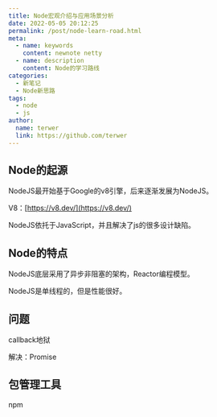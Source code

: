 ```yaml
---
title: Node宏观介绍与应用场景分析
date: 2022-05-05 20:12:25
permalink: /post/node-learn-road.html
meta:
  - name: keywords
    content: newnote netty
  - name: description
    content: Node的学习路线
categories:
  - 新笔记
  - Node新思路
tags:
  - node
  - js
author: 
  name: terwer
  link: https://github.com/terwer
---
```


## Node的起源

NodeJS最开始基于Google的v8引擎，后来逐渐发展为NodeJS。

V8：[https://v8.dev/](https://v8.dev/)

NodeJS依托于JavaScript，并且解决了js的很多设计缺陷。

## Node的特点

NodeJS底层采用了异步非阻塞的架构，Reactor编程模型。

NodeJS是单线程的，但是性能很好。

## 问题

callback地狱

解决：Promise

## 包管理工具

npm
